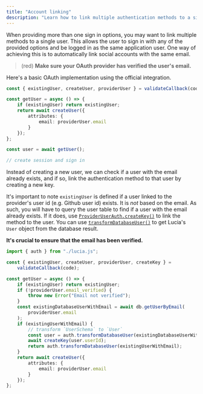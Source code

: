```yaml
---
title: "Account linking"
description: "Learn how to link multiple authentication methods to a single user"
---
```


When providing more than one sign in options, you may want to link multiple methods to a single user. This allows the user to sign in with any of the provided options and be logged in as the same application user. One way of achieving this is to automatically link social accounts with the same email.

> (red) **Make sure your OAuth provider has verified the user's email.**

Here's a basic OAuth implementation using the official integration.

```ts
const { existingUser, createUser, providerUser } = validateCallback(code);

const getUser = async () => {
	if (existingUser) return existingUser;
	return await createUser({
		attributes: {
			email: providerUser.email
		}
	});
};

const user = await getUser();

// create session and sign in
```

Instead of creating a new user, we can check if a user with the email already exists, and if so, link the authentication method to that user by creating a new key.

It's important to note `existingUser` is defined if a user linked to the provider's user id (e.g. Github user id) exists. It is _not_ based on the email. As such, you will have to query the user table to find if a user with the email already exists. If it does, use [`ProviderUserAuth.createKey()`]() to link the method to the user. You can use [`transformDatabaseUser()`]() to get Lucia's `User` object from the database result.

**It's crucial to ensure that the email has been verified.**

```ts
import { auth } from "./lucia.js";

const { existingUser, createUser, providerUser, createKey } =
	validateCallback(code);

const getUser = async () => {
	if (existingUser) return existingUser;
	if (!providerUser.email_verified) {
		throw new Error("Email not verified");
	}
	const existingDatabaseUserWithEmail = await db.getUserByEmail(
		providerUser.email
	);
	if (existingUserWithEmail) {
		// transform `UserSchema` to `User`
		const user = auth.transformDatabaseUser(existingDatabaseUserWithEmail);
		await createKey(user.userId);
		return auth.transformDatabaseUser(existingUserWithEmail);
	}
	return await createUser({
		attributes: {
			email: providerUser.email
		}
	});
};
```